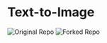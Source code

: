 # Text-to-Image
![Original Repo](https://github.com/chen0040/keras-text-to-image)
![Forked Repo](https://github.com/thecrazyphysicist369/keras-text-to-image)
